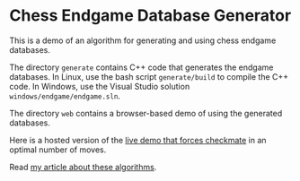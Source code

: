 # Chess Endgame Database Generator

This is a demo of an algorithm for generating and using chess endgame databases.

The directory `generate` contains C++ code that generates the endgame databases. In Linux, use the bash script `generate/build` to compile the C++ code. In Windows, use the Visual Studio solution `windows/endgame/endgame.sln`.

The directory `web` contains a browser-based demo of using the generated databases.

Here is a hosted version of the [live demo that forces checkmate](https://doncross.net/endgame/) in an optimal number of moves.

Read [my article about these algorithms](https://medium.com/@cosinekitty/build-your-own-chess-endgame-monster-a3fb23bb3ec1).
